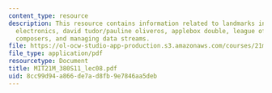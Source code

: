 ```yaml
---
content_type: resource
description: This resource contains information related to landmarks in early live
  electronics, david tudor/pauline oliveros, applebox double, league of automatic
  composers, and managing data streams.
file: https://ol-ocw-studio-app-production.s3.amazonaws.com/courses/21m-380-music-and-technology-live-electronics-performance-practices-spring-2011/8cc99d94a866de7ad8fb9e7846aa5deb_MIT21M_380S11_lec08.pdf
file_type: application/pdf
resourcetype: Document
title: MIT21M_380S11_lec08.pdf
uid: 8cc99d94-a866-de7a-d8fb-9e7846aa5deb
---
```

